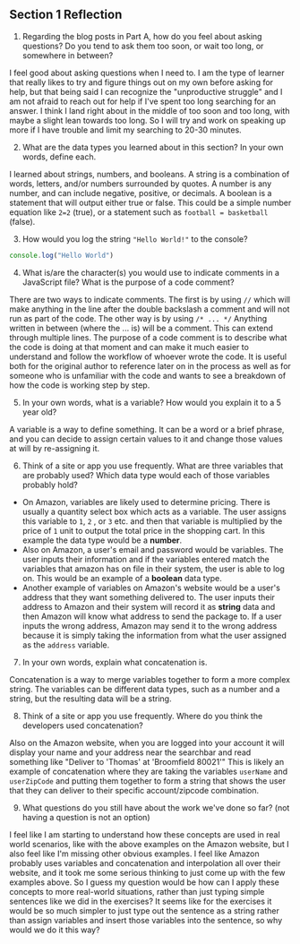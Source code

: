## Section 1 Reflection

1. Regarding the blog posts in Part A, how do you feel about asking questions? Do you tend to ask them too soon, or wait too long, or somewhere in between?

I feel good about asking questions when I need to.  I am the type of learner that really likes to try and figure things out on my own before asking for help, but that being said I can recognize the "unproductive struggle" and I am not afraid to reach out for help if I've spent too long searching for an answer.  I think I land right about in the middle of too soon and too long, with maybe a slight lean towards too long.  So I will try and work on speaking up more if I have trouble and limit my searching to 20-30 minutes.

2. What are the data types you learned about in this section? In your own words, define each.

I learned about strings, numbers, and booleans.  A string is a combination of words, letters, and/or numbers surrounded by quotes. A number is any number, and can include negative, positive, or decimals.  A boolean is a statement that will output either true or false.  This could be a simple number equation like `2=2` (true), or a statement such as `football = basketball` (false).

3. How would you log the string `"Hello World!"` to the console?

```javascript
console.log("Hello World")
```

4. What is/are the character(s) you would use to indicate comments in a JavaScript file? What is the purpose of a code comment?

There are two ways to indicate comments. The first is by using `//` which will make anything in the line after the double backslash a comment and will not run as part of the code.  The other way is by using `/* ... */` Anything written in between (where the ... is) will be a comment.  This can extend through multiple lines.  The purpose of a code comment is to describe what the code is doing at that moment and can make it much easier to understand and follow the workflow of whoever wrote the code.  It is useful both for the original author to reference later on in the process as well as for someone who is unfamiliar with the code and wants to see a breakdown of how the code is working step by step.

5. In your own words, what is a variable? How would you explain it to a 5 year old?

A variable is a way to define something.  It can be a word or a brief phrase, and you can decide to assign certain values to it and change those values at will by re-assigning it.

6. Think of a site or app you use frequently. What are three variables that are probably used? Which data type would each of those variables probably hold?

- On Amazon, variables are likely used to determine pricing.  There is usually a quantity select box which acts as a variable.  The user assigns this variable to `1`, `2` , or `3` etc. and then that variable is multiplied by the price of `1` unit to output the total price in the shopping cart.  In this example the data type would be a **number**.
- Also on Amazon, a user's email and password would be variables.  The user inputs their information and if the variables entered match the variables that amazon has on file in their system, the user is able to log on.  This would be an example of a **boolean** data type.
- Another example of variables on Amazon's website would be a user's address that they want something delivered to. The user inputs their address to Amazon and their system will record it as **string** data and then Amazon will know what address to send the package to.  If a user inputs the wrong address, Amazon may send it to the wrong address because it is simply taking the information from what the user assigned as the `address` variable.

7. In your own words, explain what concatenation is.

Concatenation is a way to merge variables together to form a more complex string.  The variables can be different data types, such as a number and a string, but the resulting data will be a string.

8. Think of a site or app you use frequently. Where do you think the developers used concatenation?

Also on the Amazon website, when you are logged into your account it will display your name and your address near the searchbar and read something like "Deliver to 'Thomas' at 'Broomfield 80021'" This is likely an example of concatenation where they are taking the variables `userName` and `userZipCode` and putting them together to form a string that shows the user that they can deliver to their specific account/zipcode combination.

9. What questions do you still have about the work we've done so far? (not having a question is not an option)

I feel like I am starting to understand how these concepts are used in real world scenarios, like with the above examples on the Amazon website, but I also feel like I'm missing other obvious examples.  I feel like Amazon probably uses variables and concatenation and interpolation all over their website, and it took me some serious thinking to just come up with the few examples above.  So I guess my question would be how can I apply these concepts to more real-world situations, rather than just typing simple sentences like we did in the exercises?  It seems like for the exercises it would be so much simpler to just type out the sentence as a string rather than assign variables and insert those variables into the sentence, so why would we do it this way?

